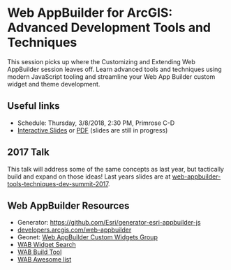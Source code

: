 # Web AppBuilder for ArcGIS: Advanced Development Tools and Techniques

This session picks up where the Customizing and Extending Web AppBuilder session leaves off. Learn advanced tools and techniques using modern JavaScript tooling and streamline your Web App Builder custom widget and theme development.


## Useful links
 * Schedule: Thursday, 3/8/2018, 2:30 PM, Primrose C-D
 * [Interactive Slides](https://gavinr.github.io/web-appbuilder-tools-techniques-dev-summit-2018/#/) or [PDF](https://github.com/gavinr/web-appbuilder-tools-techniques-dev-summit-2018/blob/master/slides.pdf) (slides are still in progress)
## 2017 Talk
This talk will address some of the same concepts as last year, but tactically build and expand on those ideas! Last years slides are at [web-appbuilder-tools-techniques-dev-summit-2017](https://github.com/gavinr/https://github.com/gavinr/web-appbuilder-tools-techniques-dev-summit-2017).

## Web AppBuilder Resources
 * Generator: https://github.com/Esri/generator-esri-appbuilder-js
 * [developers.arcgis.com/web-appbuilder](https://developers.arcgis.com/web-appbuilder/)
 * Geonet: [Web AppBuilder Custom Widgets Group](https://geonet.esri.com/groups/web-app-builder-custom-widgets)
 * [WAB Widget Search](http://gavinr.github.io/wab-widget-search)
 * [WAB Build Tool](https://www.github.com/gbochenek/esri-wab-build)
 * [WAB Awesome list](https://hhkaos.github.io/awesome-arcgis/front-end/technologies/dojo/web-appbuilder/)